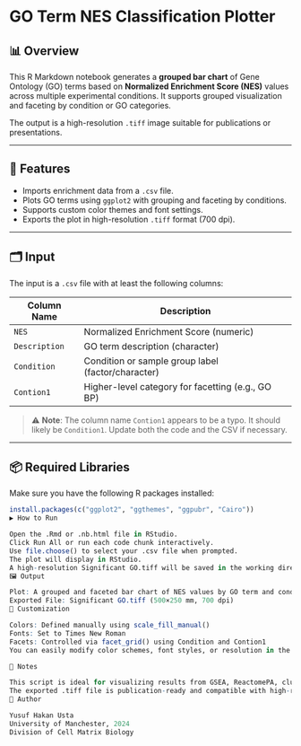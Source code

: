 # GO Term NES Classification Plotter

## 📊 Overview

This R Markdown notebook generates a **grouped bar chart** of Gene Ontology (GO) terms based on **Normalized Enrichment Score (NES)** values across multiple experimental conditions. It supports grouped visualization and faceting by condition or GO categories.

The output is a high-resolution `.tiff` image suitable for publications or presentations.

---

## 🧰 Features

- Imports enrichment data from a `.csv` file.
- Plots GO terms using `ggplot2` with grouping and faceting by conditions.
- Supports custom color themes and font settings.
- Exports the plot in high-resolution `.tiff` format (700 dpi).

---

## 🗂️ Input

The input is a `.csv` file with at least the following columns:

| Column Name   | Description                                       |
|---------------|---------------------------------------------------|
| `NES`         | Normalized Enrichment Score (numeric)             |
| `Description` | GO term description (character)                   |
| `Condition`   | Condition or sample group label (factor/character)|
| `Contion1`    | Higher-level category for facetting (e.g., GO BP) |

> ⚠️ **Note**: The column name `Contion1` appears to be a typo. It should likely be `Condition1`. Update both the code and the CSV if necessary.

---

## 📦 Required Libraries

Make sure you have the following R packages installed:

```r
install.packages(c("ggplot2", "ggthemes", "ggpubr", "Cairo"))
▶️ How to Run

Open the .Rmd or .nb.html file in RStudio.
Click Run All or run each code chunk interactively.
Use file.choose() to select your .csv file when prompted.
The plot will display in RStudio.
A high-resolution Significant GO.tiff will be saved in the working directory.
🖼️ Output

Plot: A grouped and faceted bar chart of NES values by GO term and condition.
Exported File: Significant GO.tiff (500×250 mm, 700 dpi)
🎨 Customization

Colors: Defined manually using scale_fill_manual()
Fonts: Set to Times New Roman
Facets: Controlled via facet_grid() using Condition and Contion1
You can easily modify color schemes, font styles, or resolution in the script.

📝 Notes

This script is ideal for visualizing results from GSEA, ReactomePA, clusterProfiler, or similar enrichment tools.
The exported .tiff file is publication-ready and compatible with high-resolution figure requirements.
👤 Author

Yusuf Hakan Usta
University of Manchester, 2024
Division of Cell Matrix Biology


